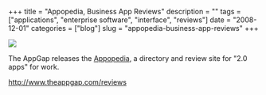 +++
title = "Appopedia, Business App Reviews"
description = ""
tags = ["applications", "enterprise software", "interface", "reviews"]
date = "2008-12-01"
categories = ["blog"]
slug = "appopedia-business-app-reviews"
+++



  <div class="notebook-screenshot"><a href="http://www.theappgap.com/reviews"><img src="/media/bluga/wt49340f29af622.jpg"/></a></div><p>The AppGap releases the <a href="http://www.theappgap.com/reviews">Appopedia</a>, a directory and review site for "2.0 apps" for work.</p>
    
  <a href="http://www.theappgap.com/reviews">http://www.theappgap.com/reviews</a>
